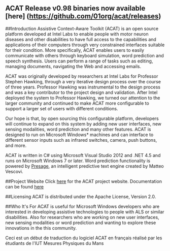 ## ACAT Release v0.98 binaries now available [here] (https://github.com/01org/acat/releases)


##Introduction
Assistive Context-Aware Toolkit (ACAT) is an open source platform developed at Intel Labs to enable people with motor neuron diseases and other disabilities to have full access to the capabilities and applications of their computers through very constrained interfaces suitable for their condition.  More specifically, ACAT enables users to easily communicate with others through keyboard simulation, word prediction and speech synthesis. Users can perform a range of tasks such as editing, managing documents, navigating the Web and accessing emails. 

ACAT was originally developed by researchers at Intel Labs for Professor Stephen Hawking, through a very iterative design process over the course of three years. Professor Hawking was instrumental to the design process and was a key contributor to the project design and validation. After Intel deployed the system to Professor Hawking, we turned our attention to the larger community and continued to make ACAT more configurable to support a larger set of users with different conditions.

Our hope is that, by open sourcing this configurable platform, developers will continue to expand on this system by adding new user interfaces, new sensing modalities, word prediction and many other features. ACAT is designed to run on Microsoft Windows* machines and can interface to different sensor inputs such as infrared switches, camera, push buttons, and more. 

ACAT is written in C# using Microsoft Visual Studio 2012 and .NET 4.5 and runs on Microsoft Windows 7 or later. Word prediction functionality is powered by [Presage](http://presage.sourceforge.net/), an intelligent predictive text engine created by Matteo Vescovi. 

##Project Website
Click [here](http://01.org/acat) for the ACAT project website.
Documentation can be found [here](https://01.org/acat/documentation-list)

##Licensing
ACAT is distributed under the Apache License, Version 2.0.  

##Who It's For
ACAT is useful for Microsoft Windows developers who are interested in developing assistive technologies to people with ALS or similar disabilities. Also for researchers who are working on new user interfaces, new sensing modalities or word prediction and wanting to explore these innovations in the this community.

Ceci est un début de traduction du logiciel ACAT en français réalisé par les étudiants de l'IUT Mesures Physiques du Mans
